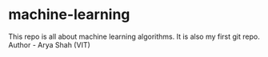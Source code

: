 # machine-learning
This repo is all about machine learning algorithms. It is also my first git repo.
<br>
Author - Arya Shah (VIT)